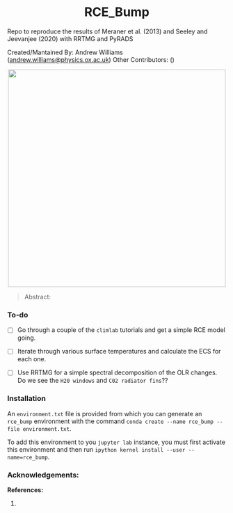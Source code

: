 # <div align="center"> RCE_Bump </div>
Repo to reproduce the results of Meraner et al. (2013) and Seeley and Jeevanjee (2020) with RRTMG and PyRADS


Created/Mantained By: Andrew Williams (andrew.williams@physics.ox.ac.uk)
Other Contributors: ()

<p align="center">
  <img src="seeley_jeevanjee_2020.png" width="500" />
</p>

> Abstract: 

### To-do

 - [ ] Go through a couple of the `climlab` tutorials and get a simple RCE model going. 
 - [ ] Iterate through various surface temperatures and calculate the ECS for each one.
 
 - [ ] Use RRTMG for a simple spectral decomposition of the OLR changes. Do we see the `H20 windows` and `C02 radiator fins`??

### Installation

An `environment.txt` file is provided from which you can generate an `rce_bump` environment with the command `conda create --name rce_bump --file environment.txt`. 

To add this environment to you `jupyter lab` instance, you must first activate this environment and then run `ipython kernel install --user --name=rce_bump`.


### Acknowledgements:

**References:**

1) 
